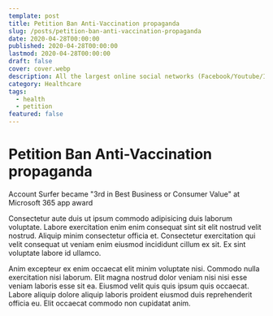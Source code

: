 ```yaml
---
template: post
title: Petition Ban Anti-Vaccination propaganda
slug: /posts/petition-ban-anti-vaccination-propaganda
date: 2020-04-28T00:00:00
published: 2020-04-28T00:00:00
lastmod: 2020-04-28T00:00:00 
draft: false
cover: cover.webp
description: All the largest online social networks (Facebook/Youtube/Instagram/Twitter) should ban Anti-Vaccination posts and users.
category: Healthcare
tags: 
  - health
  - petition
featured: false
---
```


# Petition Ban Anti-Vaccination propaganda

Account Surfer became "3rd in Best Business or Consumer Value" at Microsoft 365 app award

Consectetur aute duis ut ipsum commodo adipisicing duis laborum voluptate. Labore exercitation enim enim consequat sint sit elit nostrud velit nostrud. Aliquip minim consectetur officia et. Consectetur exercitation qui velit consequat ut veniam enim eiusmod incididunt cillum ex sit. Ex sint voluptate labore id ullamco.

Anim excepteur ex enim occaecat elit minim voluptate nisi. Commodo nulla exercitation nisi laborum. Elit magna nostrud dolor veniam nisi nisi esse veniam laboris esse sit ea. Eiusmod velit quis quis ipsum quis occaecat. Labore aliquip dolore aliquip laboris proident eiusmod duis reprehenderit officia eu. Elit occaecat commodo non cupidatat anim.
